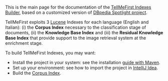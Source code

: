This is the main page for the documentation of the [TellMeFirst Indexes Builder](https://github.com/TellMeFirst/dbpedia-spotlight/tree/tellmefirst), based on a customized version of [DBpedia Spotlight project](https://github.com/dbpedia-spotlight/dbpedia-spotlight/wiki).

TellMeFirst exploits 3 [Lucene](http://lucene.apache.org/core/) Indexes for each language (English and Italian): (i) the **Corpus Index** necessary to the classification stage of documents, (ii) the **Knowledge Base Index** and (iii) the **Residual Knowledge Base Index** that provide support to the image retrieval system at the enrichment stage.

To build TellMeFirst Indexes, you may want:

* Install the project in your system: see the installation [guide with Maven](https://github.com/TellMeFirst/tellmefirst/tree/master/doc/Build-from-Source-Code-with-Maven.md).
* Set up your environment: see how to import the project in [IntelliJ Idea](https://github.com/TellMeFirst/tellmefirst/tree/master/doc/Setting-up-IntelliJ-IDEA.md).
* Build the [Corpus Index](https://github.com/TellMeFirst/tellmefirst/tree/master/doc/Corpus-Index.md).
